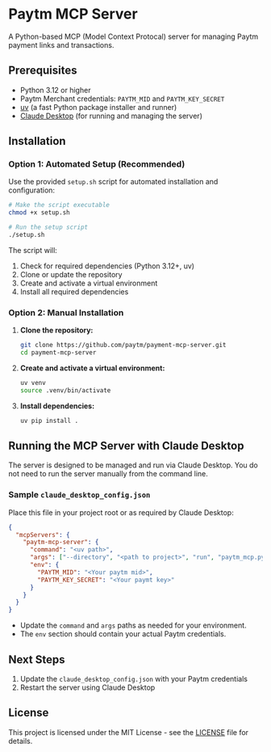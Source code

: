 # Paytm MCP Server

A Python-based MCP (Model Context Protocal) server for managing Paytm payment links and transactions.

## Prerequisites

- Python 3.12 or higher
- Paytm Merchant credentials: `PAYTM_MID` and `PAYTM_KEY_SECRET`
- [uv](https://github.com/astral-sh/uv) (a fast Python package installer and runner)
- [Claude Desktop](https://www.anthropic.com/claude) (for running and managing the server)

## Installation

### Option 1: Automated Setup (Recommended)

Use the provided `setup.sh` script for automated installation and configuration:

```bash
# Make the script executable
chmod +x setup.sh

# Run the setup script
./setup.sh
```

The script will:

1. Check for required dependencies (Python 3.12+, uv)
2. Clone or update the repository
3. Create and activate a virtual environment
4. Install all required dependencies

### Option 2: Manual Installation

1. **Clone the repository:**

   ```bash
   git clone https://github.com/paytm/payment-mcp-server.git
   cd payment-mcp-server
   ```

2. **Create and activate a virtual environment:**

   ```bash
   uv venv
   source .venv/bin/activate
   ```

3. **Install dependencies:**
   ```bash
   uv pip install .
   ```

## Running the MCP Server with Claude Desktop

The server is designed to be managed and run via Claude Desktop. You do not need to run the server manually from the command line.

### Sample `claude_desktop_config.json`

Place this file in your project root or as required by Claude Desktop:

```json
{
  "mcpServers": {
    "paytm-mcp-server": {
      "command": "<uv path>",
      "args": ["--directory", "<path to project>", "run", "paytm_mcp.py"],
      "env": {
        "PAYTM_MID": "<Your paytm mid>",
        "PAYTM_KEY_SECRET": "<Your paymt key>"
      }
    }
  }
}
```

- Update the `command` and `args` paths as needed for your environment.
- The `env` section should contain your actual Paytm credentials.

## Next Steps

1. Update the `claude_desktop_config.json` with your Paytm credentials
2. Restart the server using Claude Desktop

## License

This project is licensed under the MIT License - see the [LICENSE](LICENSE) file for details.
